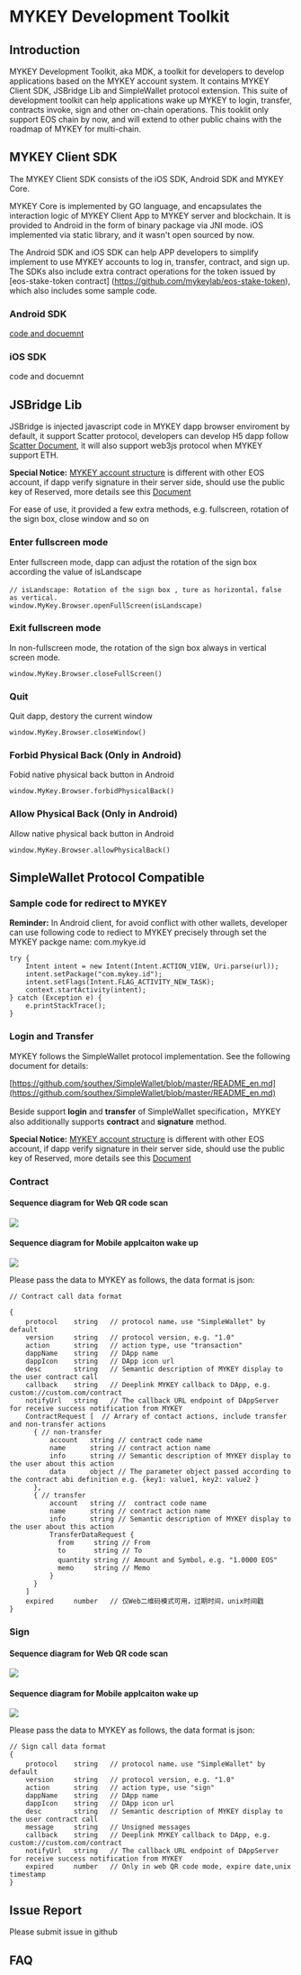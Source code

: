 # MYKEY Development Toolkit


## Introduction

MYKEY Development Toolkit, aka MDK, a toolkit for developers to develop applications based on the MYKEY account system. It contains MYKEY Client SDK, JSBridge Lib and SimpleWallet
protocol extension. This suite of development toolkit can help applications wake up MYKEY to login, transfer, contracts invoke, sign and other on-chain operations. This tooklit only support EOS chain by now, and will extend to other public chains with the roadmap of MYKEY for multi-chain.


## MYKEY Client SDK

The MYKEY Client SDK consists of the iOS SDK, Android SDK and MYKEY Core.

MYKEY Core is implemented by GO language, and encapsulates the interaction logic of MYKEY Client App to MYKEY server and blockchain. It is provided to Android in the form of binary package via JNI mode. iOS implemented via static library, and it wasn't open sourced by now.

The Android SDK and iOS SDK can help APP developers to simplify implement to use MYKEY accounts to log in, transfer, contract, and sign up.
The SDKs also include extra contract operations for the token issued by [eos-stake-token contract] (https://github.com/mykeylab/eos-stake-token), which also includes some sample code.


### Android SDK

[code and docuemnt](./MYKEY-ANDROID-SDK-EN.md)

### iOS SDK

code and docuemnt

## JSBridge Lib

JSBridge is injected javascript code in MYKEY dapp browser enviroment by default, it support Scatter protocol, developers can develop H5 dapp follow [Scatter Document](https://get-scatter.com/docs/api-reference), it will also support web3js protocol when MYKEY support ETH.


**Special Notice:** [MYKEY account structure](https://github.com/mykeylab/Documentation/blob/master/English/MYKEY%20on%20EOSIO.md#mykey-account-structure) is different with other EOS account, if dapp verify signature in their server side, should use the public key of Reserved, more details see this [Document](https://github.com/mykeylab/Documentation/blob/master/English/MYKEY%20on%20EOSIO.md#if-dapp-dependents-on-getarbitrarysignature-or-other-server-side-authentication)


For ease of use, it provided a few extra methods, e.g. fullscreen, rotation of the sign box, close window and so on

### Enter fullscreen mode

Enter fullscreen mode, dapp can adjust the rotation of the sign box according the value of isLandscape
```
// isLandscape: Rotation of the sign box , ture as horizontal，false as vertical.
window.MyKey.Browser.openFullScreen(isLandscape)
```

### Exit fullscreen mode

In non-fullscreen mode, the rotation of the sign box always in vertical screen mode.
```
window.MyKey.Browser.closeFullScreen()
```

### Quit

Quit dapp, destory the current window
```
window.MyKey.Browser.closeWindow()
```

### Forbid Physical Back (Only in Android)

Fobid native physical back button in Android

```
window.MyKey.Browser.forbidPhysicalBack()
```

### Allow Physical Back (Only in Android)

Allow native physical back button in Android

```
window.MyKey.Browser.allowPhysicalBack()
```


## SimpleWallet Protocol Compatible

### Sample code for redirect to MYKEY

**Reminder:** In Android client, for avoid conflict with other wallets, developer can use following code to rediect to MYKEY precisely through set the MYKEY packge name: com.mykye.id

```
try {
    Intent intent = new Intent(Intent.ACTION_VIEW, Uri.parse(url));
    intent.setPackage("com.mykey.id");
    intent.setFlags(Intent.FLAG_ACTIVITY_NEW_TASK);
    context.startActivity(intent);
} catch (Exception e) {
    e.printStackTrace();
}
```

### Login and Transfer

MYKEY follows the SimpleWallet protocol implementation. See the following document for details:

[https://github.com/southex/SimpleWallet/blob/master/README_en.md](https://github.com/southex/SimpleWallet/blob/master/README_en.md)

Beside support **login** and **transfer** of SimpleWallet specification，MYKEY also additionally supports **contract** and **signature** method.

**Special Notice:** [MYKEY account structure](https://github.com/mykeylab/Documentation/blob/master/English/MYKEY%20on%20EOSIO.md#mykey-account-structure) is different with other EOS account, if dapp verify signature in their server side, should use the public key of Reserved, more details see this [Document](https://github.com/mykeylab/Documentation/blob/master/English/MYKEY%20on%20EOSIO.md#if-dapp-dependents-on-getarbitrarysignature-or-other-server-side-authentication)

### Contract

#### Sequence diagram for Web QR code scan
![](./image/SimpleWalletWebContract.jpg)


#### Sequence diagram for Mobile applcaiton wake up
![](./image/SimpleWalletDAppContract.jpg)

Please pass the data to MYKEY as follows, the data format is json:

```
// Contract call data format

{
    protocol    string   // protocol name，use "SimpleWallet" by default
    version     string   // protocol version, e.g. "1.0"
    action      string   // action type, use "transaction"
    dappName    string   // DApp name
    dappIcon    string   // DApp icon url
    desc        string   // Semantic description of MYKEY display to the user contract call
    callback    string   // Deeplink MYKEY callback to DApp, e.g. custom://custom.com/contract
    notifyUrl   string   // The callback URL endpoint of DAppServer for receive success notification from MYKEY
    ContractRequest [  // Arrary of contact actions, include transfer and non-transfer actions
      { // non-transfer
    	  account   string // contract code name
    	  name      string // contract action name
    	  info      string // Semantic description of MYKEY display to the user about this action
    	  data      object // The parameter object passed according to the contract abi definition e.g. {key1: value1, key2: value2 }
      },
      { // transfer
    	  account   string //  contract code name
    	  name      string // contract action name
    	  info      string // Semantic description of MYKEY display to the user about this action
    	  TransferDataRequest {
    	    from     string // From
    	    to       string // To
    	    quantity string // Amount and Symbol，e.g. "1.0000 EOS"
    	    memo     string // Memo
    	  }
      }
    ]
    expired	    number   // 仅Web二维码模式可用，过期时间，unix时间戳
}
```



### Sign

#### Sequence diagram for Web QR code scan
![](./image/SimpleWalletWebSign.jpg)

#### Sequence diagram for Mobile applcaiton wake up
![](./image/SimpleWalletDAppSign.jpg)

Please pass the data to MYKEY as follows, the data format is json:

```
// Sign call data format
{
    protocol    string   // protocol name，use "SimpleWallet" by default
    version     string   // protocol version, e.g. "1.0"
    action      string   // action type, use "sign"
    dappName    string   // DApp name
    dappIcon    string   // DApp icon url
    desc        string   // Semantic description of MYKEY display to the user contract call
    message     string   // Unsigned messages
    callback    string   // Deeplink MYKEY callback to DApp, e.g. custom://custom.com/contract
    notifyUrl   string   // The callback URL endpoint of DAppServer for receive success notification from MYKEY
    expired     number   // Only in web QR code mode, expire date,unix timestamp
}
```


## Issue Report

Please submit issue in github

## FAQ
